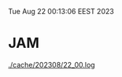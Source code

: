 Tue Aug 22 00:13:06 EEST 2023
# JAM
<a href='./cache/202308/22_00.log'>./cache/202308/22_00.log</a>
